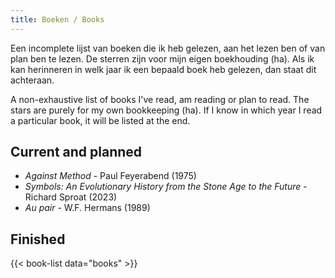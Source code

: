 ```yaml
---
title: Boeken / Books
---
```


Een incomplete lijst van boeken die ik heb gelezen, aan het lezen ben of van plan ben te lezen.
De sterren zijn voor mijn eigen boekhouding (ha).
Als ik kan herinneren in welk jaar ik een bepaald boek heb gelezen, dan staat dit achteraan. 

A non-exhaustive list of books I've read, am reading or plan to read. 
The stars are purely for my own bookkeeping (ha). 
If I know in which year I read a particular book, it will be listed at the end.


## Current and planned

* *Against Method* - Paul Feyerabend (1975)
* *Symbols: An Evolutionary History from the Stone Age to the Future* - Richard Sproat (2023)
* *Au pair* - W.F. Hermans (1989)

## Finished
{{< book-list data="books" >}}
